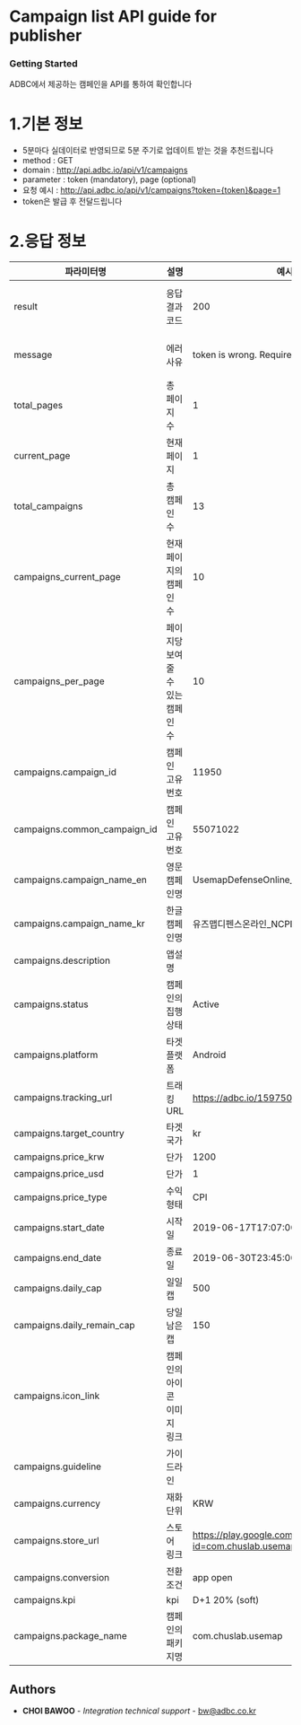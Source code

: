 # Campaign list API guide for publisher

### Getting Started

ADBC에서 제공하는 캠페인을  API를 통하여 확인합니다


# 1.기본 정보

- 5분마다 실데이터로 반영되므로 5분 주기로 업데이트 받는 것을 추천드립니다
- method : GET
- domain : http://api.adbc.io/api/v1/campaigns
- parameter : token (mandatory), page (optional)
- 요청 예시 : http://api.adbc.io/api/v1/campaigns?token={token}&page=1
- token은 발급 후 전달드립니다



# 2.응답 정보

| 파라미터명 | 설명 | 예시 | 비고  |
| ------ | ------ | ------ | ------ |
| result | 응답 결과 코드 | 200 | 에러 코드:501, 502, 503, 504 |
| message | 에러 사유 | token is wrong. Require valid token. | 에러 코드일 경우에만 기재 |
| total_pages | 총 페이지 수 | 1 |  |
| current_page | 현재 페이지 | 1 |  |
| total_campaigns | 총 캠페인 수 | 13 |  |
| campaigns_current_page | 현재 페이지의 캠페인 수 | 10 |  |
| campaigns_per_page | 페이지당 보여줄 수 있는 캠페인 수 | 10 |  |
| campaigns.campaign_id | 캠페인 고유번호 | 11950 | 같은 캠페인이어도 플랫폼별로 구분 |
| campaigns.common_campaign_id | 캠페인 고유번호 | 55071022 | 같은 캠페인이면 동일 |
| campaigns.campaign_name_en | 영문 캠페인명 | UsemapDefenseOnline_NCPI |  |
| campaigns.campaign_name_kr | 한글 캠페인명 | 유즈맵디펜스온라인_NCPI |  |
| campaigns.description | 앱설명 |  |  |
| campaigns.status | 캠페인의 집행 상태 | Active | 진행중:Active, 당일소진:DayOff |
| campaigns.platform | 타겟 플랫폼 | Android | Android, iOS |
| campaigns.tracking_url | 트래킹 URL | https://adbc.io/159750794/{매체고유번호} |  |
| campaigns.target_country | 타겟 국가 | kr |  |
| campaigns.price_krw | 단가 | 1200 | 원 단위 |
| campaigns.price_usd | 단가 | 1 | USD 단위 |
| campaigns.price_type | 수익형태 | CPI | CPI, CPA |
| campaigns.start_date | 시작일 | 2019-06-17T17:07:00+0900 |  |
| campaigns.end_date | 종료일 | 2019-06-30T23:45:00+0900 |  |
| campaigns.daily_cap | 일일 캡 | 500 |  |
| campaigns.daily_remain_cap | 당일 남은 캡 | 150 |  |
| campaigns.icon_link | 캠페인의 아이콘 이미지 링크 |  |  |
| campaigns.guideline | 가이드라인 |  |  |
| campaigns.currency | 재화단위 | KRW |  |
| campaigns.store_url | 스토어 링크 | https://play.google.com/store/apps/details?id=com.chuslab.usemap&hl=ko |  |
| campaigns.conversion | 전환 조건 | app open |  |
| campaigns.kpi | kpi | D+1 20% (soft) |  |
| campaigns.package_name | 캠페인의 패키지명 | com.chuslab.usemap |  |




## Authors

* **CHOI BAWOO** - *Integration technical support* - bw@adbc.co.kr





